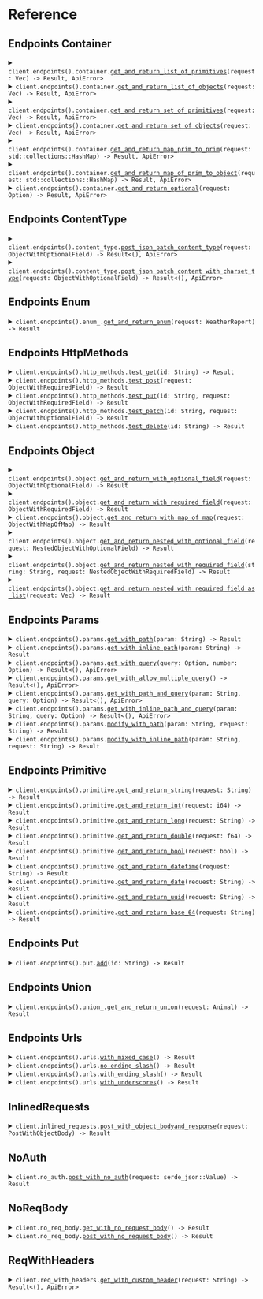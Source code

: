 # Reference
## Endpoints Container
<details><summary><code>client.endpoints().container.<a href="/src/api/resources/endpoints/container/client.rs">get_and_return_list_of_primitives</a>(request: Vec<String>) -> Result<Vec<String>, ApiError></code></summary>
<dl>
<dd>

#### 🔌 Usage

<dl>
<dd>

<dl>
<dd>

```rust
use seed_exhaustive::prelude::*;

#[tokio::main]
async fn main() {
    let config = ClientConfig {
        token: Some("<token>".to_string()),
        ..Default::default()
    };
    let client = ExhaustiveClient::new(config).expect("Failed to build client");
    client
        .endpoints
        .container
        .get_and_return_list_of_primitives(&vec!["string".to_string(), "string".to_string()], None)
        .await;
}
```
</dd>
</dl>
</dd>
</dl>


</dd>
</dl>
</details>

<details><summary><code>client.endpoints().container.<a href="/src/api/resources/endpoints/container/client.rs">get_and_return_list_of_objects</a>(request: Vec<ObjectWithRequiredField>) -> Result<Vec<ObjectWithRequiredField>, ApiError></code></summary>
<dl>
<dd>

#### 🔌 Usage

<dl>
<dd>

<dl>
<dd>

```rust
use seed_exhaustive::prelude::*;

#[tokio::main]
async fn main() {
    let config = ClientConfig {
        token: Some("<token>".to_string()),
        ..Default::default()
    };
    let client = ExhaustiveClient::new(config).expect("Failed to build client");
    client
        .endpoints
        .container
        .get_and_return_list_of_objects(
            &vec![
                ObjectWithRequiredField {
                    string: "string".to_string(),
                },
                ObjectWithRequiredField {
                    string: "string".to_string(),
                },
            ],
            None,
        )
        .await;
}
```
</dd>
</dl>
</dd>
</dl>


</dd>
</dl>
</details>

<details><summary><code>client.endpoints().container.<a href="/src/api/resources/endpoints/container/client.rs">get_and_return_set_of_primitives</a>(request: Vec<String>) -> Result<Vec<String>, ApiError></code></summary>
<dl>
<dd>

#### 🔌 Usage

<dl>
<dd>

<dl>
<dd>

```rust
use seed_exhaustive::prelude::*;

#[tokio::main]
async fn main() {
    let config = ClientConfig {
        token: Some("<token>".to_string()),
        ..Default::default()
    };
    let client = ExhaustiveClient::new(config).expect("Failed to build client");
    client
        .endpoints
        .container
        .get_and_return_set_of_primitives(&HashSet::from(["string".to_string()]), None)
        .await;
}
```
</dd>
</dl>
</dd>
</dl>


</dd>
</dl>
</details>

<details><summary><code>client.endpoints().container.<a href="/src/api/resources/endpoints/container/client.rs">get_and_return_set_of_objects</a>(request: Vec<ObjectWithRequiredField>) -> Result<Vec<ObjectWithRequiredField>, ApiError></code></summary>
<dl>
<dd>

#### 🔌 Usage

<dl>
<dd>

<dl>
<dd>

```rust
use seed_exhaustive::prelude::*;

#[tokio::main]
async fn main() {
    let config = ClientConfig {
        token: Some("<token>".to_string()),
        ..Default::default()
    };
    let client = ExhaustiveClient::new(config).expect("Failed to build client");
    client
        .endpoints
        .container
        .get_and_return_set_of_objects(
            &HashSet::from([ObjectWithRequiredField {
                string: "string".to_string(),
            }]),
            None,
        )
        .await;
}
```
</dd>
</dl>
</dd>
</dl>


</dd>
</dl>
</details>

<details><summary><code>client.endpoints().container.<a href="/src/api/resources/endpoints/container/client.rs">get_and_return_map_prim_to_prim</a>(request: std::collections::HashMap<String, String>) -> Result<std::collections::HashMap<String, String>, ApiError></code></summary>
<dl>
<dd>

#### 🔌 Usage

<dl>
<dd>

<dl>
<dd>

```rust
use seed_exhaustive::prelude::*;

#[tokio::main]
async fn main() {
    let config = ClientConfig {
        token: Some("<token>".to_string()),
        ..Default::default()
    };
    let client = ExhaustiveClient::new(config).expect("Failed to build client");
    client
        .endpoints
        .container
        .get_and_return_map_prim_to_prim(
            &HashMap::from([("string".to_string(), "string".to_string())]),
            None,
        )
        .await;
}
```
</dd>
</dl>
</dd>
</dl>


</dd>
</dl>
</details>

<details><summary><code>client.endpoints().container.<a href="/src/api/resources/endpoints/container/client.rs">get_and_return_map_of_prim_to_object</a>(request: std::collections::HashMap<String, ObjectWithRequiredField>) -> Result<std::collections::HashMap<String, ObjectWithRequiredField>, ApiError></code></summary>
<dl>
<dd>

#### 🔌 Usage

<dl>
<dd>

<dl>
<dd>

```rust
use seed_exhaustive::prelude::*;

#[tokio::main]
async fn main() {
    let config = ClientConfig {
        token: Some("<token>".to_string()),
        ..Default::default()
    };
    let client = ExhaustiveClient::new(config).expect("Failed to build client");
    client
        .endpoints
        .container
        .get_and_return_map_of_prim_to_object(
            &HashMap::from([(
                "string".to_string(),
                ObjectWithRequiredField {
                    string: "string".to_string(),
                },
            )]),
            None,
        )
        .await;
}
```
</dd>
</dl>
</dd>
</dl>


</dd>
</dl>
</details>

<details><summary><code>client.endpoints().container.<a href="/src/api/resources/endpoints/container/client.rs">get_and_return_optional</a>(request: Option<ObjectWithRequiredField>) -> Result<Option<ObjectWithRequiredField>, ApiError></code></summary>
<dl>
<dd>

#### 🔌 Usage

<dl>
<dd>

<dl>
<dd>

```rust
use seed_exhaustive::prelude::*;

#[tokio::main]
async fn main() {
    let config = ClientConfig {
        token: Some("<token>".to_string()),
        ..Default::default()
    };
    let client = ExhaustiveClient::new(config).expect("Failed to build client");
    client
        .endpoints
        .container
        .get_and_return_optional(
            &Some(ObjectWithRequiredField {
                string: "string".to_string(),
            }),
            None,
        )
        .await;
}
```
</dd>
</dl>
</dd>
</dl>


</dd>
</dl>
</details>

## Endpoints ContentType
<details><summary><code>client.endpoints().content_type.<a href="/src/api/resources/endpoints/content_type/client.rs">post_json_patch_content_type</a>(request: ObjectWithOptionalField) -> Result<(), ApiError></code></summary>
<dl>
<dd>

#### 🔌 Usage

<dl>
<dd>

<dl>
<dd>

```rust
use seed_exhaustive::prelude::*;

#[tokio::main]
async fn main() {
    let config = ClientConfig {
        token: Some("<token>".to_string()),
        ..Default::default()
    };
    let client = ExhaustiveClient::new(config).expect("Failed to build client");
    client
        .endpoints
        .content_type
        .post_json_patch_content_type(
            &ObjectWithOptionalField {
                string: Some("string".to_string()),
                integer: Some(1),
                long: Some(1000000),
                double: Some(1.1),
                bool: Some(true),
                datetime: Some(
                    DateTime::parse_from_rfc3339("2024-01-15T09:30:00Z")
                        .unwrap()
                        .with_timezone(&Utc),
                ),
                date: Some(NaiveDate::parse_from_str("2023-01-15", "%Y-%m-%d").unwrap()),
                uuid: Some(Uuid::parse_str("d5e9c84f-c2b2-4bf4-b4b0-7ffd7a9ffc32").unwrap()),
                base_64: Some("SGVsbG8gd29ybGQh".to_string()),
                list: Some(vec!["list".to_string(), "list".to_string()]),
                set: Some(HashSet::from(["set".to_string()])),
                map: Some(HashMap::from([(1, "map".to_string())])),
                bigint: Some("1000000".to_string()),
            },
            None,
        )
        .await;
}
```
</dd>
</dl>
</dd>
</dl>


</dd>
</dl>
</details>

<details><summary><code>client.endpoints().content_type.<a href="/src/api/resources/endpoints/content_type/client.rs">post_json_patch_content_with_charset_type</a>(request: ObjectWithOptionalField) -> Result<(), ApiError></code></summary>
<dl>
<dd>

#### 🔌 Usage

<dl>
<dd>

<dl>
<dd>

```rust
use seed_exhaustive::prelude::*;

#[tokio::main]
async fn main() {
    let config = ClientConfig {
        token: Some("<token>".to_string()),
        ..Default::default()
    };
    let client = ExhaustiveClient::new(config).expect("Failed to build client");
    client
        .endpoints
        .content_type
        .post_json_patch_content_with_charset_type(
            &ObjectWithOptionalField {
                string: Some("string".to_string()),
                integer: Some(1),
                long: Some(1000000),
                double: Some(1.1),
                bool: Some(true),
                datetime: Some(
                    DateTime::parse_from_rfc3339("2024-01-15T09:30:00Z")
                        .unwrap()
                        .with_timezone(&Utc),
                ),
                date: Some(NaiveDate::parse_from_str("2023-01-15", "%Y-%m-%d").unwrap()),
                uuid: Some(Uuid::parse_str("d5e9c84f-c2b2-4bf4-b4b0-7ffd7a9ffc32").unwrap()),
                base_64: Some("SGVsbG8gd29ybGQh".to_string()),
                list: Some(vec!["list".to_string(), "list".to_string()]),
                set: Some(HashSet::from(["set".to_string()])),
                map: Some(HashMap::from([(1, "map".to_string())])),
                bigint: Some("1000000".to_string()),
            },
            None,
        )
        .await;
}
```
</dd>
</dl>
</dd>
</dl>


</dd>
</dl>
</details>

## Endpoints Enum
<details><summary><code>client.endpoints().enum_.<a href="/src/api/resources/endpoints/enum_/client.rs">get_and_return_enum</a>(request: WeatherReport) -> Result<WeatherReport, ApiError></code></summary>
<dl>
<dd>

#### 🔌 Usage

<dl>
<dd>

<dl>
<dd>

```rust
use seed_exhaustive::prelude::*;

#[tokio::main]
async fn main() {
    let config = ClientConfig {
        token: Some("<token>".to_string()),
        ..Default::default()
    };
    let client = ExhaustiveClient::new(config).expect("Failed to build client");
    client
        .endpoints
        .enum_
        .get_and_return_enum(&WeatherReport::Sunny, None)
        .await;
}
```
</dd>
</dl>
</dd>
</dl>


</dd>
</dl>
</details>

## Endpoints HttpMethods
<details><summary><code>client.endpoints().http_methods.<a href="/src/api/resources/endpoints/http_methods/client.rs">test_get</a>(id: String) -> Result<String, ApiError></code></summary>
<dl>
<dd>

#### 🔌 Usage

<dl>
<dd>

<dl>
<dd>

```rust
use seed_exhaustive::prelude::*;

#[tokio::main]
async fn main() {
    let config = ClientConfig {
        token: Some("<token>".to_string()),
        ..Default::default()
    };
    let client = ExhaustiveClient::new(config).expect("Failed to build client");
    client
        .endpoints
        .http_methods
        .test_get(&"id".to_string(), None)
        .await;
}
```
</dd>
</dl>
</dd>
</dl>

#### ⚙️ Parameters

<dl>
<dd>

<dl>
<dd>

**id:** `String` 
    
</dd>
</dl>
</dd>
</dl>


</dd>
</dl>
</details>

<details><summary><code>client.endpoints().http_methods.<a href="/src/api/resources/endpoints/http_methods/client.rs">test_post</a>(request: ObjectWithRequiredField) -> Result<ObjectWithOptionalField, ApiError></code></summary>
<dl>
<dd>

#### 🔌 Usage

<dl>
<dd>

<dl>
<dd>

```rust
use seed_exhaustive::prelude::*;

#[tokio::main]
async fn main() {
    let config = ClientConfig {
        token: Some("<token>".to_string()),
        ..Default::default()
    };
    let client = ExhaustiveClient::new(config).expect("Failed to build client");
    client
        .endpoints
        .http_methods
        .test_post(
            &ObjectWithRequiredField {
                string: "string".to_string(),
            },
            None,
        )
        .await;
}
```
</dd>
</dl>
</dd>
</dl>


</dd>
</dl>
</details>

<details><summary><code>client.endpoints().http_methods.<a href="/src/api/resources/endpoints/http_methods/client.rs">test_put</a>(id: String, request: ObjectWithRequiredField) -> Result<ObjectWithOptionalField, ApiError></code></summary>
<dl>
<dd>

#### 🔌 Usage

<dl>
<dd>

<dl>
<dd>

```rust
use seed_exhaustive::prelude::*;

#[tokio::main]
async fn main() {
    let config = ClientConfig {
        token: Some("<token>".to_string()),
        ..Default::default()
    };
    let client = ExhaustiveClient::new(config).expect("Failed to build client");
    client
        .endpoints
        .http_methods
        .test_put(
            &"id".to_string(),
            &ObjectWithRequiredField {
                string: "string".to_string(),
            },
            None,
        )
        .await;
}
```
</dd>
</dl>
</dd>
</dl>

#### ⚙️ Parameters

<dl>
<dd>

<dl>
<dd>

**id:** `String` 
    
</dd>
</dl>
</dd>
</dl>


</dd>
</dl>
</details>

<details><summary><code>client.endpoints().http_methods.<a href="/src/api/resources/endpoints/http_methods/client.rs">test_patch</a>(id: String, request: ObjectWithOptionalField) -> Result<ObjectWithOptionalField, ApiError></code></summary>
<dl>
<dd>

#### 🔌 Usage

<dl>
<dd>

<dl>
<dd>

```rust
use seed_exhaustive::prelude::*;

#[tokio::main]
async fn main() {
    let config = ClientConfig {
        token: Some("<token>".to_string()),
        ..Default::default()
    };
    let client = ExhaustiveClient::new(config).expect("Failed to build client");
    client
        .endpoints
        .http_methods
        .test_patch(
            &"id".to_string(),
            &ObjectWithOptionalField {
                string: Some("string".to_string()),
                integer: Some(1),
                long: Some(1000000),
                double: Some(1.1),
                bool: Some(true),
                datetime: Some(
                    DateTime::parse_from_rfc3339("2024-01-15T09:30:00Z")
                        .unwrap()
                        .with_timezone(&Utc),
                ),
                date: Some(NaiveDate::parse_from_str("2023-01-15", "%Y-%m-%d").unwrap()),
                uuid: Some(Uuid::parse_str("d5e9c84f-c2b2-4bf4-b4b0-7ffd7a9ffc32").unwrap()),
                base_64: Some("SGVsbG8gd29ybGQh".to_string()),
                list: Some(vec!["list".to_string(), "list".to_string()]),
                set: Some(HashSet::from(["set".to_string()])),
                map: Some(HashMap::from([(1, "map".to_string())])),
                bigint: Some("1000000".to_string()),
            },
            None,
        )
        .await;
}
```
</dd>
</dl>
</dd>
</dl>

#### ⚙️ Parameters

<dl>
<dd>

<dl>
<dd>

**id:** `String` 
    
</dd>
</dl>
</dd>
</dl>


</dd>
</dl>
</details>

<details><summary><code>client.endpoints().http_methods.<a href="/src/api/resources/endpoints/http_methods/client.rs">test_delete</a>(id: String) -> Result<bool, ApiError></code></summary>
<dl>
<dd>

#### 🔌 Usage

<dl>
<dd>

<dl>
<dd>

```rust
use seed_exhaustive::prelude::*;

#[tokio::main]
async fn main() {
    let config = ClientConfig {
        token: Some("<token>".to_string()),
        ..Default::default()
    };
    let client = ExhaustiveClient::new(config).expect("Failed to build client");
    client
        .endpoints
        .http_methods
        .test_delete(&"id".to_string(), None)
        .await;
}
```
</dd>
</dl>
</dd>
</dl>

#### ⚙️ Parameters

<dl>
<dd>

<dl>
<dd>

**id:** `String` 
    
</dd>
</dl>
</dd>
</dl>


</dd>
</dl>
</details>

## Endpoints Object
<details><summary><code>client.endpoints().object.<a href="/src/api/resources/endpoints/object/client.rs">get_and_return_with_optional_field</a>(request: ObjectWithOptionalField) -> Result<ObjectWithOptionalField, ApiError></code></summary>
<dl>
<dd>

#### 🔌 Usage

<dl>
<dd>

<dl>
<dd>

```rust
use seed_exhaustive::prelude::*;

#[tokio::main]
async fn main() {
    let config = ClientConfig {
        token: Some("<token>".to_string()),
        ..Default::default()
    };
    let client = ExhaustiveClient::new(config).expect("Failed to build client");
    client
        .endpoints
        .object
        .get_and_return_with_optional_field(
            &ObjectWithOptionalField {
                string: Some("string".to_string()),
                integer: Some(1),
                long: Some(1000000),
                double: Some(1.1),
                bool: Some(true),
                datetime: Some(
                    DateTime::parse_from_rfc3339("2024-01-15T09:30:00Z")
                        .unwrap()
                        .with_timezone(&Utc),
                ),
                date: Some(NaiveDate::parse_from_str("2023-01-15", "%Y-%m-%d").unwrap()),
                uuid: Some(Uuid::parse_str("d5e9c84f-c2b2-4bf4-b4b0-7ffd7a9ffc32").unwrap()),
                base_64: Some("SGVsbG8gd29ybGQh".to_string()),
                list: Some(vec!["list".to_string(), "list".to_string()]),
                set: Some(HashSet::from(["set".to_string()])),
                map: Some(HashMap::from([(1, "map".to_string())])),
                bigint: Some("1000000".to_string()),
            },
            None,
        )
        .await;
}
```
</dd>
</dl>
</dd>
</dl>


</dd>
</dl>
</details>

<details><summary><code>client.endpoints().object.<a href="/src/api/resources/endpoints/object/client.rs">get_and_return_with_required_field</a>(request: ObjectWithRequiredField) -> Result<ObjectWithRequiredField, ApiError></code></summary>
<dl>
<dd>

#### 🔌 Usage

<dl>
<dd>

<dl>
<dd>

```rust
use seed_exhaustive::prelude::*;

#[tokio::main]
async fn main() {
    let config = ClientConfig {
        token: Some("<token>".to_string()),
        ..Default::default()
    };
    let client = ExhaustiveClient::new(config).expect("Failed to build client");
    client
        .endpoints
        .object
        .get_and_return_with_required_field(
            &ObjectWithRequiredField {
                string: "string".to_string(),
            },
            None,
        )
        .await;
}
```
</dd>
</dl>
</dd>
</dl>


</dd>
</dl>
</details>

<details><summary><code>client.endpoints().object.<a href="/src/api/resources/endpoints/object/client.rs">get_and_return_with_map_of_map</a>(request: ObjectWithMapOfMap) -> Result<ObjectWithMapOfMap, ApiError></code></summary>
<dl>
<dd>

#### 🔌 Usage

<dl>
<dd>

<dl>
<dd>

```rust
use seed_exhaustive::prelude::*;

#[tokio::main]
async fn main() {
    let config = ClientConfig {
        token: Some("<token>".to_string()),
        ..Default::default()
    };
    let client = ExhaustiveClient::new(config).expect("Failed to build client");
    client
        .endpoints
        .object
        .get_and_return_with_map_of_map(
            &ObjectWithMapOfMap {
                map: HashMap::from([(
                    "map".to_string(),
                    HashMap::from([("map".to_string(), "map".to_string())]),
                )]),
            },
            None,
        )
        .await;
}
```
</dd>
</dl>
</dd>
</dl>


</dd>
</dl>
</details>

<details><summary><code>client.endpoints().object.<a href="/src/api/resources/endpoints/object/client.rs">get_and_return_nested_with_optional_field</a>(request: NestedObjectWithOptionalField) -> Result<NestedObjectWithOptionalField, ApiError></code></summary>
<dl>
<dd>

#### 🔌 Usage

<dl>
<dd>

<dl>
<dd>

```rust
use seed_exhaustive::prelude::*;

#[tokio::main]
async fn main() {
    let config = ClientConfig {
        token: Some("<token>".to_string()),
        ..Default::default()
    };
    let client = ExhaustiveClient::new(config).expect("Failed to build client");
    client
        .endpoints
        .object
        .get_and_return_nested_with_optional_field(
            &NestedObjectWithOptionalField {
                string: Some("string".to_string()),
                nested_object: Some(ObjectWithOptionalField {
                    string: Some("string".to_string()),
                    integer: Some(1),
                    long: Some(1000000),
                    double: Some(1.1),
                    bool: Some(true),
                    datetime: Some(
                        DateTime::parse_from_rfc3339("2024-01-15T09:30:00Z")
                            .unwrap()
                            .with_timezone(&Utc),
                    ),
                    date: Some(NaiveDate::parse_from_str("2023-01-15", "%Y-%m-%d").unwrap()),
                    uuid: Some(Uuid::parse_str("d5e9c84f-c2b2-4bf4-b4b0-7ffd7a9ffc32").unwrap()),
                    base_64: Some("SGVsbG8gd29ybGQh".to_string()),
                    list: Some(vec!["list".to_string(), "list".to_string()]),
                    set: Some(HashSet::from(["set".to_string()])),
                    map: Some(HashMap::from([(1, "map".to_string())])),
                    bigint: Some("1000000".to_string()),
                }),
            },
            None,
        )
        .await;
}
```
</dd>
</dl>
</dd>
</dl>


</dd>
</dl>
</details>

<details><summary><code>client.endpoints().object.<a href="/src/api/resources/endpoints/object/client.rs">get_and_return_nested_with_required_field</a>(string: String, request: NestedObjectWithRequiredField) -> Result<NestedObjectWithRequiredField, ApiError></code></summary>
<dl>
<dd>

#### 🔌 Usage

<dl>
<dd>

<dl>
<dd>

```rust
use seed_exhaustive::prelude::*;

#[tokio::main]
async fn main() {
    let config = ClientConfig {
        token: Some("<token>".to_string()),
        ..Default::default()
    };
    let client = ExhaustiveClient::new(config).expect("Failed to build client");
    client
        .endpoints
        .object
        .get_and_return_nested_with_required_field(
            &"string".to_string(),
            &NestedObjectWithRequiredField {
                string: "string".to_string(),
                nested_object: ObjectWithOptionalField {
                    string: Some("string".to_string()),
                    integer: Some(1),
                    long: Some(1000000),
                    double: Some(1.1),
                    bool: Some(true),
                    datetime: Some(
                        DateTime::parse_from_rfc3339("2024-01-15T09:30:00Z")
                            .unwrap()
                            .with_timezone(&Utc),
                    ),
                    date: Some(NaiveDate::parse_from_str("2023-01-15", "%Y-%m-%d").unwrap()),
                    uuid: Some(Uuid::parse_str("d5e9c84f-c2b2-4bf4-b4b0-7ffd7a9ffc32").unwrap()),
                    base_64: Some("SGVsbG8gd29ybGQh".to_string()),
                    list: Some(vec!["list".to_string(), "list".to_string()]),
                    set: Some(HashSet::from(["set".to_string()])),
                    map: Some(HashMap::from([(1, "map".to_string())])),
                    bigint: Some("1000000".to_string()),
                },
            },
            None,
        )
        .await;
}
```
</dd>
</dl>
</dd>
</dl>

#### ⚙️ Parameters

<dl>
<dd>

<dl>
<dd>

**string:** `String` 
    
</dd>
</dl>
</dd>
</dl>


</dd>
</dl>
</details>

<details><summary><code>client.endpoints().object.<a href="/src/api/resources/endpoints/object/client.rs">get_and_return_nested_with_required_field_as_list</a>(request: Vec<NestedObjectWithRequiredField>) -> Result<NestedObjectWithRequiredField, ApiError></code></summary>
<dl>
<dd>

#### 🔌 Usage

<dl>
<dd>

<dl>
<dd>

```rust
use seed_exhaustive::prelude::*;

#[tokio::main]
async fn main() {
    let config = ClientConfig {
        token: Some("<token>".to_string()),
        ..Default::default()
    };
    let client = ExhaustiveClient::new(config).expect("Failed to build client");
    client
        .endpoints
        .object
        .get_and_return_nested_with_required_field_as_list(
            &vec![
                NestedObjectWithRequiredField {
                    string: "string".to_string(),
                    nested_object: ObjectWithOptionalField {
                        string: Some("string".to_string()),
                        integer: Some(1),
                        long: Some(1000000),
                        double: Some(1.1),
                        bool: Some(true),
                        datetime: Some(
                            DateTime::parse_from_rfc3339("2024-01-15T09:30:00Z")
                                .unwrap()
                                .with_timezone(&Utc),
                        ),
                        date: Some(NaiveDate::parse_from_str("2023-01-15", "%Y-%m-%d").unwrap()),
                        uuid: Some(
                            Uuid::parse_str("d5e9c84f-c2b2-4bf4-b4b0-7ffd7a9ffc32").unwrap(),
                        ),
                        base_64: Some("SGVsbG8gd29ybGQh".to_string()),
                        list: Some(vec!["list".to_string(), "list".to_string()]),
                        set: Some(HashSet::from(["set".to_string()])),
                        map: Some(HashMap::from([(1, "map".to_string())])),
                        bigint: Some("1000000".to_string()),
                    },
                },
                NestedObjectWithRequiredField {
                    string: "string".to_string(),
                    nested_object: ObjectWithOptionalField {
                        string: Some("string".to_string()),
                        integer: Some(1),
                        long: Some(1000000),
                        double: Some(1.1),
                        bool: Some(true),
                        datetime: Some(
                            DateTime::parse_from_rfc3339("2024-01-15T09:30:00Z")
                                .unwrap()
                                .with_timezone(&Utc),
                        ),
                        date: Some(NaiveDate::parse_from_str("2023-01-15", "%Y-%m-%d").unwrap()),
                        uuid: Some(
                            Uuid::parse_str("d5e9c84f-c2b2-4bf4-b4b0-7ffd7a9ffc32").unwrap(),
                        ),
                        base_64: Some("SGVsbG8gd29ybGQh".to_string()),
                        list: Some(vec!["list".to_string(), "list".to_string()]),
                        set: Some(HashSet::from(["set".to_string()])),
                        map: Some(HashMap::from([(1, "map".to_string())])),
                        bigint: Some("1000000".to_string()),
                    },
                },
            ],
            None,
        )
        .await;
}
```
</dd>
</dl>
</dd>
</dl>


</dd>
</dl>
</details>

## Endpoints Params
<details><summary><code>client.endpoints().params.<a href="/src/api/resources/endpoints/params/client.rs">get_with_path</a>(param: String) -> Result<String, ApiError></code></summary>
<dl>
<dd>

#### 📝 Description

<dl>
<dd>

<dl>
<dd>

GET with path param
</dd>
</dl>
</dd>
</dl>

#### 🔌 Usage

<dl>
<dd>

<dl>
<dd>

```rust
use seed_exhaustive::prelude::*;

#[tokio::main]
async fn main() {
    let config = ClientConfig {
        token: Some("<token>".to_string()),
        ..Default::default()
    };
    let client = ExhaustiveClient::new(config).expect("Failed to build client");
    client
        .endpoints
        .params
        .get_with_path(&"param".to_string(), None)
        .await;
}
```
</dd>
</dl>
</dd>
</dl>

#### ⚙️ Parameters

<dl>
<dd>

<dl>
<dd>

**param:** `String` 
    
</dd>
</dl>
</dd>
</dl>


</dd>
</dl>
</details>

<details><summary><code>client.endpoints().params.<a href="/src/api/resources/endpoints/params/client.rs">get_with_inline_path</a>(param: String) -> Result<String, ApiError></code></summary>
<dl>
<dd>

#### 📝 Description

<dl>
<dd>

<dl>
<dd>

GET with path param
</dd>
</dl>
</dd>
</dl>

#### 🔌 Usage

<dl>
<dd>

<dl>
<dd>

```rust
use seed_exhaustive::prelude::*;

#[tokio::main]
async fn main() {
    let config = ClientConfig {
        token: Some("<token>".to_string()),
        ..Default::default()
    };
    let client = ExhaustiveClient::new(config).expect("Failed to build client");
    client
        .endpoints
        .params
        .get_with_path(&"param".to_string(), None)
        .await;
}
```
</dd>
</dl>
</dd>
</dl>

#### ⚙️ Parameters

<dl>
<dd>

<dl>
<dd>

**param:** `String` 
    
</dd>
</dl>
</dd>
</dl>


</dd>
</dl>
</details>

<details><summary><code>client.endpoints().params.<a href="/src/api/resources/endpoints/params/client.rs">get_with_query</a>(query: Option<String>, number: Option<i64>) -> Result<(), ApiError></code></summary>
<dl>
<dd>

#### 📝 Description

<dl>
<dd>

<dl>
<dd>

GET with query param
</dd>
</dl>
</dd>
</dl>

#### 🔌 Usage

<dl>
<dd>

<dl>
<dd>

```rust
use seed_exhaustive::prelude::*;

#[tokio::main]
async fn main() {
    let config = ClientConfig {
        token: Some("<token>".to_string()),
        ..Default::default()
    };
    let client = ExhaustiveClient::new(config).expect("Failed to build client");
    client
        .endpoints
        .params
        .get_with_query(
            &GetWithQueryQueryRequest {
                query: "query".to_string(),
                number: 1,
            },
            None,
        )
        .await;
}
```
</dd>
</dl>
</dd>
</dl>

#### ⚙️ Parameters

<dl>
<dd>

<dl>
<dd>

**query:** `String` 
    
</dd>
</dl>

<dl>
<dd>

**number:** `i64` 
    
</dd>
</dl>
</dd>
</dl>


</dd>
</dl>
</details>

<details><summary><code>client.endpoints().params.<a href="/src/api/resources/endpoints/params/client.rs">get_with_allow_multiple_query</a>() -> Result<(), ApiError></code></summary>
<dl>
<dd>

#### 📝 Description

<dl>
<dd>

<dl>
<dd>

GET with multiple of same query param
</dd>
</dl>
</dd>
</dl>

#### 🔌 Usage

<dl>
<dd>

<dl>
<dd>

```rust
use seed_exhaustive::prelude::*;

#[tokio::main]
async fn main() {
    let config = ClientConfig {
        token: Some("<token>".to_string()),
        ..Default::default()
    };
    let client = ExhaustiveClient::new(config).expect("Failed to build client");
    client
        .endpoints
        .params
        .get_with_query(
            &GetWithQueryQueryRequest {
                query: "query".to_string(),
                number: 1,
            },
            None,
        )
        .await;
}
```
</dd>
</dl>
</dd>
</dl>

#### ⚙️ Parameters

<dl>
<dd>

<dl>
<dd>

**query:** `String` 
    
</dd>
</dl>

<dl>
<dd>

**number:** `i64` 
    
</dd>
</dl>
</dd>
</dl>


</dd>
</dl>
</details>

<details><summary><code>client.endpoints().params.<a href="/src/api/resources/endpoints/params/client.rs">get_with_path_and_query</a>(param: String, query: Option<String>) -> Result<(), ApiError></code></summary>
<dl>
<dd>

#### 📝 Description

<dl>
<dd>

<dl>
<dd>

GET with path and query params
</dd>
</dl>
</dd>
</dl>

#### 🔌 Usage

<dl>
<dd>

<dl>
<dd>

```rust
use seed_exhaustive::prelude::*;

#[tokio::main]
async fn main() {
    let config = ClientConfig {
        token: Some("<token>".to_string()),
        ..Default::default()
    };
    let client = ExhaustiveClient::new(config).expect("Failed to build client");
    client
        .endpoints
        .params
        .get_with_path_and_query(
            &"param".to_string(),
            &GetWithPathAndQueryQueryRequest {
                query: "query".to_string(),
            },
            None,
        )
        .await;
}
```
</dd>
</dl>
</dd>
</dl>

#### ⚙️ Parameters

<dl>
<dd>

<dl>
<dd>

**param:** `String` 
    
</dd>
</dl>

<dl>
<dd>

**query:** `String` 
    
</dd>
</dl>
</dd>
</dl>


</dd>
</dl>
</details>

<details><summary><code>client.endpoints().params.<a href="/src/api/resources/endpoints/params/client.rs">get_with_inline_path_and_query</a>(param: String, query: Option<String>) -> Result<(), ApiError></code></summary>
<dl>
<dd>

#### 📝 Description

<dl>
<dd>

<dl>
<dd>

GET with path and query params
</dd>
</dl>
</dd>
</dl>

#### 🔌 Usage

<dl>
<dd>

<dl>
<dd>

```rust
use seed_exhaustive::prelude::*;

#[tokio::main]
async fn main() {
    let config = ClientConfig {
        token: Some("<token>".to_string()),
        ..Default::default()
    };
    let client = ExhaustiveClient::new(config).expect("Failed to build client");
    client
        .endpoints
        .params
        .get_with_path_and_query(
            &"param".to_string(),
            &GetWithPathAndQueryQueryRequest {
                query: "query".to_string(),
            },
            None,
        )
        .await;
}
```
</dd>
</dl>
</dd>
</dl>

#### ⚙️ Parameters

<dl>
<dd>

<dl>
<dd>

**param:** `String` 
    
</dd>
</dl>

<dl>
<dd>

**query:** `String` 
    
</dd>
</dl>
</dd>
</dl>


</dd>
</dl>
</details>

<details><summary><code>client.endpoints().params.<a href="/src/api/resources/endpoints/params/client.rs">modify_with_path</a>(param: String, request: String) -> Result<String, ApiError></code></summary>
<dl>
<dd>

#### 📝 Description

<dl>
<dd>

<dl>
<dd>

PUT to update with path param
</dd>
</dl>
</dd>
</dl>

#### 🔌 Usage

<dl>
<dd>

<dl>
<dd>

```rust
use seed_exhaustive::prelude::*;

#[tokio::main]
async fn main() {
    let config = ClientConfig {
        token: Some("<token>".to_string()),
        ..Default::default()
    };
    let client = ExhaustiveClient::new(config).expect("Failed to build client");
    client
        .endpoints
        .params
        .modify_with_path(&"param".to_string(), &"string".to_string(), None)
        .await;
}
```
</dd>
</dl>
</dd>
</dl>

#### ⚙️ Parameters

<dl>
<dd>

<dl>
<dd>

**param:** `String` 
    
</dd>
</dl>
</dd>
</dl>


</dd>
</dl>
</details>

<details><summary><code>client.endpoints().params.<a href="/src/api/resources/endpoints/params/client.rs">modify_with_inline_path</a>(param: String, request: String) -> Result<String, ApiError></code></summary>
<dl>
<dd>

#### 📝 Description

<dl>
<dd>

<dl>
<dd>

PUT to update with path param
</dd>
</dl>
</dd>
</dl>

#### 🔌 Usage

<dl>
<dd>

<dl>
<dd>

```rust
use seed_exhaustive::prelude::*;

#[tokio::main]
async fn main() {
    let config = ClientConfig {
        token: Some("<token>".to_string()),
        ..Default::default()
    };
    let client = ExhaustiveClient::new(config).expect("Failed to build client");
    client
        .endpoints
        .params
        .modify_with_path(&"param".to_string(), &"string".to_string(), None)
        .await;
}
```
</dd>
</dl>
</dd>
</dl>

#### ⚙️ Parameters

<dl>
<dd>

<dl>
<dd>

**param:** `String` 
    
</dd>
</dl>
</dd>
</dl>


</dd>
</dl>
</details>

## Endpoints Primitive
<details><summary><code>client.endpoints().primitive.<a href="/src/api/resources/endpoints/primitive/client.rs">get_and_return_string</a>(request: String) -> Result<String, ApiError></code></summary>
<dl>
<dd>

#### 🔌 Usage

<dl>
<dd>

<dl>
<dd>

```rust
use seed_exhaustive::prelude::*;

#[tokio::main]
async fn main() {
    let config = ClientConfig {
        token: Some("<token>".to_string()),
        ..Default::default()
    };
    let client = ExhaustiveClient::new(config).expect("Failed to build client");
    client
        .endpoints
        .primitive
        .get_and_return_string(&"string".to_string(), None)
        .await;
}
```
</dd>
</dl>
</dd>
</dl>


</dd>
</dl>
</details>

<details><summary><code>client.endpoints().primitive.<a href="/src/api/resources/endpoints/primitive/client.rs">get_and_return_int</a>(request: i64) -> Result<i64, ApiError></code></summary>
<dl>
<dd>

#### 🔌 Usage

<dl>
<dd>

<dl>
<dd>

```rust
use seed_exhaustive::prelude::*;

#[tokio::main]
async fn main() {
    let config = ClientConfig {
        token: Some("<token>".to_string()),
        ..Default::default()
    };
    let client = ExhaustiveClient::new(config).expect("Failed to build client");
    client
        .endpoints
        .primitive
        .get_and_return_int(&1, None)
        .await;
}
```
</dd>
</dl>
</dd>
</dl>


</dd>
</dl>
</details>

<details><summary><code>client.endpoints().primitive.<a href="/src/api/resources/endpoints/primitive/client.rs">get_and_return_long</a>(request: String) -> Result<String, ApiError></code></summary>
<dl>
<dd>

#### 🔌 Usage

<dl>
<dd>

<dl>
<dd>

```rust
use seed_exhaustive::prelude::*;

#[tokio::main]
async fn main() {
    let config = ClientConfig {
        token: Some("<token>".to_string()),
        ..Default::default()
    };
    let client = ExhaustiveClient::new(config).expect("Failed to build client");
    client
        .endpoints
        .primitive
        .get_and_return_long(&1000000, None)
        .await;
}
```
</dd>
</dl>
</dd>
</dl>


</dd>
</dl>
</details>

<details><summary><code>client.endpoints().primitive.<a href="/src/api/resources/endpoints/primitive/client.rs">get_and_return_double</a>(request: f64) -> Result<f64, ApiError></code></summary>
<dl>
<dd>

#### 🔌 Usage

<dl>
<dd>

<dl>
<dd>

```rust
use seed_exhaustive::prelude::*;

#[tokio::main]
async fn main() {
    let config = ClientConfig {
        token: Some("<token>".to_string()),
        ..Default::default()
    };
    let client = ExhaustiveClient::new(config).expect("Failed to build client");
    client
        .endpoints
        .primitive
        .get_and_return_double(&1.1, None)
        .await;
}
```
</dd>
</dl>
</dd>
</dl>


</dd>
</dl>
</details>

<details><summary><code>client.endpoints().primitive.<a href="/src/api/resources/endpoints/primitive/client.rs">get_and_return_bool</a>(request: bool) -> Result<bool, ApiError></code></summary>
<dl>
<dd>

#### 🔌 Usage

<dl>
<dd>

<dl>
<dd>

```rust
use seed_exhaustive::prelude::*;

#[tokio::main]
async fn main() {
    let config = ClientConfig {
        token: Some("<token>".to_string()),
        ..Default::default()
    };
    let client = ExhaustiveClient::new(config).expect("Failed to build client");
    client
        .endpoints
        .primitive
        .get_and_return_bool(&true, None)
        .await;
}
```
</dd>
</dl>
</dd>
</dl>


</dd>
</dl>
</details>

<details><summary><code>client.endpoints().primitive.<a href="/src/api/resources/endpoints/primitive/client.rs">get_and_return_datetime</a>(request: String) -> Result<String, ApiError></code></summary>
<dl>
<dd>

#### 🔌 Usage

<dl>
<dd>

<dl>
<dd>

```rust
use seed_exhaustive::prelude::*;

#[tokio::main]
async fn main() {
    let config = ClientConfig {
        token: Some("<token>".to_string()),
        ..Default::default()
    };
    let client = ExhaustiveClient::new(config).expect("Failed to build client");
    client
        .endpoints
        .primitive
        .get_and_return_datetime(
            &DateTime::parse_from_rfc3339("2024-01-15T09:30:00Z")
                .unwrap()
                .with_timezone(&Utc),
            None,
        )
        .await;
}
```
</dd>
</dl>
</dd>
</dl>


</dd>
</dl>
</details>

<details><summary><code>client.endpoints().primitive.<a href="/src/api/resources/endpoints/primitive/client.rs">get_and_return_date</a>(request: String) -> Result<String, ApiError></code></summary>
<dl>
<dd>

#### 🔌 Usage

<dl>
<dd>

<dl>
<dd>

```rust
use seed_exhaustive::prelude::*;

#[tokio::main]
async fn main() {
    let config = ClientConfig {
        token: Some("<token>".to_string()),
        ..Default::default()
    };
    let client = ExhaustiveClient::new(config).expect("Failed to build client");
    client
        .endpoints
        .primitive
        .get_and_return_date(
            &NaiveDate::parse_from_str("2023-01-15", "%Y-%m-%d").unwrap(),
            None,
        )
        .await;
}
```
</dd>
</dl>
</dd>
</dl>


</dd>
</dl>
</details>

<details><summary><code>client.endpoints().primitive.<a href="/src/api/resources/endpoints/primitive/client.rs">get_and_return_uuid</a>(request: String) -> Result<String, ApiError></code></summary>
<dl>
<dd>

#### 🔌 Usage

<dl>
<dd>

<dl>
<dd>

```rust
use seed_exhaustive::prelude::*;

#[tokio::main]
async fn main() {
    let config = ClientConfig {
        token: Some("<token>".to_string()),
        ..Default::default()
    };
    let client = ExhaustiveClient::new(config).expect("Failed to build client");
    client
        .endpoints
        .primitive
        .get_and_return_uuid(
            &Uuid::parse_str("d5e9c84f-c2b2-4bf4-b4b0-7ffd7a9ffc32").unwrap(),
            None,
        )
        .await;
}
```
</dd>
</dl>
</dd>
</dl>


</dd>
</dl>
</details>

<details><summary><code>client.endpoints().primitive.<a href="/src/api/resources/endpoints/primitive/client.rs">get_and_return_base_64</a>(request: String) -> Result<String, ApiError></code></summary>
<dl>
<dd>

#### 🔌 Usage

<dl>
<dd>

<dl>
<dd>

```rust
use seed_exhaustive::prelude::*;

#[tokio::main]
async fn main() {
    let config = ClientConfig {
        token: Some("<token>".to_string()),
        ..Default::default()
    };
    let client = ExhaustiveClient::new(config).expect("Failed to build client");
    client
        .endpoints
        .primitive
        .get_and_return_base_64(&"SGVsbG8gd29ybGQh".to_string(), None)
        .await;
}
```
</dd>
</dl>
</dd>
</dl>


</dd>
</dl>
</details>

## Endpoints Put
<details><summary><code>client.endpoints().put.<a href="/src/api/resources/endpoints/put/client.rs">add</a>(id: String) -> Result<PutResponse, ApiError></code></summary>
<dl>
<dd>

#### 🔌 Usage

<dl>
<dd>

<dl>
<dd>

```rust
use seed_exhaustive::prelude::*;

#[tokio::main]
async fn main() {
    let config = ClientConfig {
        token: Some("<token>".to_string()),
        ..Default::default()
    };
    let client = ExhaustiveClient::new(config).expect("Failed to build client");
    client.endpoints.put.add(&"id".to_string(), None).await;
}
```
</dd>
</dl>
</dd>
</dl>

#### ⚙️ Parameters

<dl>
<dd>

<dl>
<dd>

**id:** `String` 
    
</dd>
</dl>
</dd>
</dl>


</dd>
</dl>
</details>

## Endpoints Union
<details><summary><code>client.endpoints().union_.<a href="/src/api/resources/endpoints/union_/client.rs">get_and_return_union</a>(request: Animal) -> Result<Animal, ApiError></code></summary>
<dl>
<dd>

#### 🔌 Usage

<dl>
<dd>

<dl>
<dd>

```rust
use seed_exhaustive::prelude::*;

#[tokio::main]
async fn main() {
    let config = ClientConfig {
        token: Some("<token>".to_string()),
        ..Default::default()
    };
    let client = ExhaustiveClient::new(config).expect("Failed to build client");
    client
        .endpoints
        .union_
        .get_and_return_union(
            &Animal::Dog {
                data: Dog {
                    name: "name".to_string(),
                    likes_to_woof: true,
                },
            },
            None,
        )
        .await;
}
```
</dd>
</dl>
</dd>
</dl>


</dd>
</dl>
</details>

## Endpoints Urls
<details><summary><code>client.endpoints().urls.<a href="/src/api/resources/endpoints/urls/client.rs">with_mixed_case</a>() -> Result<String, ApiError></code></summary>
<dl>
<dd>

#### 🔌 Usage

<dl>
<dd>

<dl>
<dd>

```rust
use seed_exhaustive::prelude::*;

#[tokio::main]
async fn main() {
    let config = ClientConfig {
        token: Some("<token>".to_string()),
        ..Default::default()
    };
    let client = ExhaustiveClient::new(config).expect("Failed to build client");
    client.endpoints.urls.with_mixed_case(None).await;
}
```
</dd>
</dl>
</dd>
</dl>


</dd>
</dl>
</details>

<details><summary><code>client.endpoints().urls.<a href="/src/api/resources/endpoints/urls/client.rs">no_ending_slash</a>() -> Result<String, ApiError></code></summary>
<dl>
<dd>

#### 🔌 Usage

<dl>
<dd>

<dl>
<dd>

```rust
use seed_exhaustive::prelude::*;

#[tokio::main]
async fn main() {
    let config = ClientConfig {
        token: Some("<token>".to_string()),
        ..Default::default()
    };
    let client = ExhaustiveClient::new(config).expect("Failed to build client");
    client.endpoints.urls.no_ending_slash(None).await;
}
```
</dd>
</dl>
</dd>
</dl>


</dd>
</dl>
</details>

<details><summary><code>client.endpoints().urls.<a href="/src/api/resources/endpoints/urls/client.rs">with_ending_slash</a>() -> Result<String, ApiError></code></summary>
<dl>
<dd>

#### 🔌 Usage

<dl>
<dd>

<dl>
<dd>

```rust
use seed_exhaustive::prelude::*;

#[tokio::main]
async fn main() {
    let config = ClientConfig {
        token: Some("<token>".to_string()),
        ..Default::default()
    };
    let client = ExhaustiveClient::new(config).expect("Failed to build client");
    client.endpoints.urls.with_ending_slash(None).await;
}
```
</dd>
</dl>
</dd>
</dl>


</dd>
</dl>
</details>

<details><summary><code>client.endpoints().urls.<a href="/src/api/resources/endpoints/urls/client.rs">with_underscores</a>() -> Result<String, ApiError></code></summary>
<dl>
<dd>

#### 🔌 Usage

<dl>
<dd>

<dl>
<dd>

```rust
use seed_exhaustive::prelude::*;

#[tokio::main]
async fn main() {
    let config = ClientConfig {
        token: Some("<token>".to_string()),
        ..Default::default()
    };
    let client = ExhaustiveClient::new(config).expect("Failed to build client");
    client.endpoints.urls.with_underscores(None).await;
}
```
</dd>
</dl>
</dd>
</dl>


</dd>
</dl>
</details>

## InlinedRequests
<details><summary><code>client.inlined_requests.<a href="/src/api/resources/inlined_requests/client.rs">post_with_object_bodyand_response</a>(request: PostWithObjectBody) -> Result<ObjectWithOptionalField, ApiError></code></summary>
<dl>
<dd>

#### 📝 Description

<dl>
<dd>

<dl>
<dd>

POST with custom object in request body, response is an object
</dd>
</dl>
</dd>
</dl>

#### 🔌 Usage

<dl>
<dd>

<dl>
<dd>

```rust
use seed_exhaustive::prelude::*;

#[tokio::main]
async fn main() {
    let config = ClientConfig {
        token: Some("<token>".to_string()),
        ..Default::default()
    };
    let client = ExhaustiveClient::new(config).expect("Failed to build client");
    client
        .inlined_requests
        .post_with_object_bodyand_response(
            &PostWithObjectBody {
                string: "string".to_string(),
                integer: 1,
                nested_object: ObjectWithOptionalField {
                    string: Some("string".to_string()),
                    integer: Some(1),
                    long: Some(1000000),
                    double: Some(1.1),
                    bool: Some(true),
                    datetime: Some(
                        DateTime::parse_from_rfc3339("2024-01-15T09:30:00Z")
                            .unwrap()
                            .with_timezone(&Utc),
                    ),
                    date: Some(NaiveDate::parse_from_str("2023-01-15", "%Y-%m-%d").unwrap()),
                    uuid: Some(Uuid::parse_str("d5e9c84f-c2b2-4bf4-b4b0-7ffd7a9ffc32").unwrap()),
                    base_64: Some("SGVsbG8gd29ybGQh".to_string()),
                    list: Some(vec!["list".to_string(), "list".to_string()]),
                    set: Some(HashSet::from(["set".to_string()])),
                    map: Some(HashMap::from([(1, "map".to_string())])),
                    bigint: Some("1000000".to_string()),
                },
            },
            None,
        )
        .await;
}
```
</dd>
</dl>
</dd>
</dl>

#### ⚙️ Parameters

<dl>
<dd>

<dl>
<dd>

**string:** `String` 
    
</dd>
</dl>

<dl>
<dd>

**integer:** `i64` 
    
</dd>
</dl>

<dl>
<dd>

**nested_object:** `ObjectWithOptionalField` 
    
</dd>
</dl>
</dd>
</dl>


</dd>
</dl>
</details>

## NoAuth
<details><summary><code>client.no_auth.<a href="/src/api/resources/no_auth/client.rs">post_with_no_auth</a>(request: serde_json::Value) -> Result<bool, ApiError></code></summary>
<dl>
<dd>

#### 📝 Description

<dl>
<dd>

<dl>
<dd>

POST request with no auth
</dd>
</dl>
</dd>
</dl>

#### 🔌 Usage

<dl>
<dd>

<dl>
<dd>

```rust
use seed_exhaustive::prelude::*;

#[tokio::main]
async fn main() {
    let config = ClientConfig {
        token: Some("<token>".to_string()),
        ..Default::default()
    };
    let client = ExhaustiveClient::new(config).expect("Failed to build client");
    client
        .no_auth
        .post_with_no_auth(&serde_json::json!({"key":"value"}), None)
        .await;
}
```
</dd>
</dl>
</dd>
</dl>


</dd>
</dl>
</details>

## NoReqBody
<details><summary><code>client.no_req_body.<a href="/src/api/resources/no_req_body/client.rs">get_with_no_request_body</a>() -> Result<ObjectWithOptionalField, ApiError></code></summary>
<dl>
<dd>

#### 🔌 Usage

<dl>
<dd>

<dl>
<dd>

```rust
use seed_exhaustive::prelude::*;

#[tokio::main]
async fn main() {
    let config = ClientConfig {
        token: Some("<token>".to_string()),
        ..Default::default()
    };
    let client = ExhaustiveClient::new(config).expect("Failed to build client");
    client.no_req_body.get_with_no_request_body(None).await;
}
```
</dd>
</dl>
</dd>
</dl>


</dd>
</dl>
</details>

<details><summary><code>client.no_req_body.<a href="/src/api/resources/no_req_body/client.rs">post_with_no_request_body</a>() -> Result<String, ApiError></code></summary>
<dl>
<dd>

#### 🔌 Usage

<dl>
<dd>

<dl>
<dd>

```rust
use seed_exhaustive::prelude::*;

#[tokio::main]
async fn main() {
    let config = ClientConfig {
        token: Some("<token>".to_string()),
        ..Default::default()
    };
    let client = ExhaustiveClient::new(config).expect("Failed to build client");
    client.no_req_body.post_with_no_request_body(None).await;
}
```
</dd>
</dl>
</dd>
</dl>


</dd>
</dl>
</details>

## ReqWithHeaders
<details><summary><code>client.req_with_headers.<a href="/src/api/resources/req_with_headers/client.rs">get_with_custom_header</a>(request: String) -> Result<(), ApiError></code></summary>
<dl>
<dd>

#### 🔌 Usage

<dl>
<dd>

<dl>
<dd>

```rust
use seed_exhaustive::prelude::*;

#[tokio::main]
async fn main() {
    let config = ClientConfig {
        token: Some("<token>".to_string()),
        ..Default::default()
    };
    let client = ExhaustiveClient::new(config).expect("Failed to build client");
    client
        .req_with_headers
        .get_with_custom_header(
            &ReqWithHeaders {
                x_test_service_header: "X-TEST-SERVICE-HEADER".to_string(),
                x_test_endpoint_header: "X-TEST-ENDPOINT-HEADER".to_string(),
                body: "string".to_string(),
            },
            None,
        )
        .await;
}
```
</dd>
</dl>
</dd>
</dl>


</dd>
</dl>
</details>
